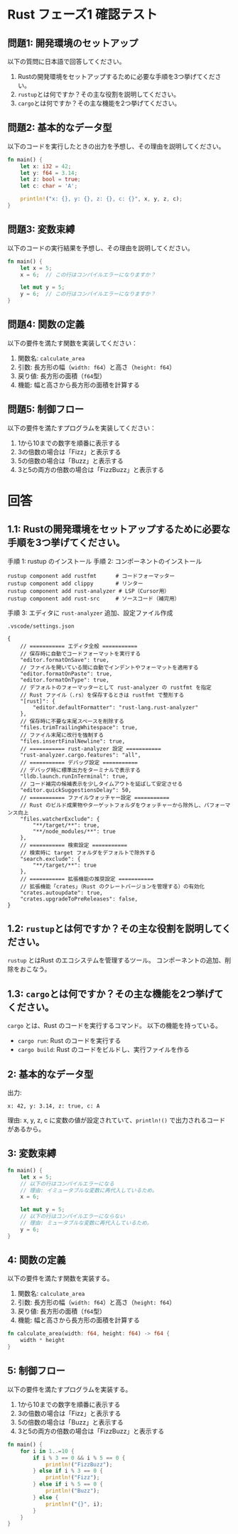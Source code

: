 # Rust フェーズ1 確認テスト

## 問題1: 開発環境のセットアップ
以下の質問に日本語で回答してください。

1. Rustの開発環境をセットアップするために必要な手順を3つ挙げてください。
2. `rustup`とは何ですか？その主な役割を説明してください。
3. `cargo`とは何ですか？その主な機能を2つ挙げてください。

## 問題2: 基本的なデータ型
以下のコードを実行したときの出力を予想し、その理由を説明してください。

```rust
fn main() {
    let x: i32 = 42;
    let y: f64 = 3.14;
    let z: bool = true;
    let c: char = 'A';

    println!("x: {}, y: {}, z: {}, c: {}", x, y, z, c);
}
```

## 問題3: 変数束縛
以下のコードの実行結果を予想し、その理由を説明してください。

```rust
fn main() {
    let x = 5;
    x = 6;  // この行はコンパイルエラーになりますか？

    let mut y = 5;
    y = 6;  // この行はコンパイルエラーになりますか？
}
```

## 問題4: 関数の定義
以下の要件を満たす関数を実装してください：

1. 関数名: `calculate_area`
2. 引数: 長方形の幅（`width: f64`）と高さ（`height: f64`）
3. 戻り値: 長方形の面積（`f64`型）
4. 機能: 幅と高さから長方形の面積を計算する

## 問題5: 制御フロー
以下の要件を満たすプログラムを実装してください：

1. 1から10までの数字を順番に表示する
2. 3の倍数の場合は「Fizz」と表示する
3. 5の倍数の場合は「Buzz」と表示する
4. 3と5の両方の倍数の場合は「FizzBuzz」と表示する

# 回答

## 1.1: Rustの開発環境をセットアップするために必要な手順を3つ挙げてください。

手順 1: rustup のインストール
手順 2: コンポーネントのインストール

```
rustup component add rustfmt      # コードフォーマッター
rustup component add clippy       # リンター
rustup component add rust-analyzer # LSP（Cursor用）
rustup component add rust-src     # ソースコード（補完用）
```

手順 3: エディタに `rust-analyzer` 追加、設定ファイル作成

`.vscode/settings.json`

```jsonc
{
    // =========== エディタ全般 ===========
    // 保存時に自動でコードフォーマットを実行する
    "editor.formatOnSave": true,
    // ファイルを開いている間に自動でインデントやフォーマットを適用する
    "editor.formatOnPaste": true,
    "editor.formatOnType": true,
    // デフォルトのフォーマッターとして rust-analyzer の rustfmt を指定
    // Rust ファイル（.rs）を保存するときは rustfmt で整形する
    "[rust]": {
        "editor.defaultFormatter": "rust-lang.rust-analyzer"
    },
    // 保存時に不要な末尾スペースを削除する
    "files.trimTrailingWhitespace": true,
    // ファイル末尾に改行を強制する
    "files.insertFinalNewline": true,
    // =========== rust-analyzer 設定 ===========
    "rust-analyzer.cargo.features": "all",
    // =========== デバッグ設定 ===========
    // デバッグ時に標準出力をターミナルで表示する
    "lldb.launch.runInTerminal": true,
    // コード補完の候補表示を少しタイムアウトを延ばして安定させる
    "editor.quickSuggestionsDelay": 50,
    // =========== ファイルウォッチャー設定 ===========
    // Rust のビルド成果物やターゲットフォルダをウォッチャーから除外し、パフォーマンス向上
    "files.watcherExclude": {
        "**/target/**": true,
        "**/node_modules/**": true
    },
    // =========== 検索設定 ===========
    // 検索時に target フォルダをデフォルトで除外する
    "search.exclude": {
        "**/target/**": true
    },
    // =========== 拡張機能の推奨設定 ===========
    // 拡張機能「crates」（Rust のクレートバージョンを管理する）の有効化
    "crates.autoupdate": true,
    "crates.upgradeToPreReleases": false,
}
```

## 1.2: `rustup`とは何ですか？その主な役割を説明してください。

`rustup` とはRust のエコシステムを管理するツール。
コンポーネントの追加、削除をおこなう。

## 1.3: `cargo`とは何ですか？その主な機能を2つ挙げてください。

`cargo` とは、Rust のコードを実行するコマンド。
以下の機能を持っている。

- `cargo run`: Rust のコードを実行する
- `cargo build`: Rust のコードをビルドし、実行ファイルを作る

## 2: 基本的なデータ型

出力:

```
x: 42, y: 3.14, z: true, c: A
```

理由: x, y, z, c に変数の値が設定されていて、`println!()` で出力されるコードがあるから。

## 3: 変数束縛

```rust
fn main() {
    let x = 5;
    // 以下の行はコンパイルエラーになる
    // 理由: イミュータブルな変数に再代入しているため。
    x = 6;

    let mut y = 5;
    // 以下の行はコンパイルエラーにならない
    // 理由: ミュータブルな変数に再代入しているため。
    y = 6;
}
```

## 4: 関数の定義
以下の要件を満たす関数を実装する。

1. 関数名: `calculate_area`
2. 引数: 長方形の幅（`width: f64`）と高さ（`height: f64`）
3. 戻り値: 長方形の面積（`f64`型）
4. 機能: 幅と高さから長方形の面積を計算する

```rust
fn calculate_area(width: f64, height: f64) -> f64 {
    width * height
}
```

## 5: 制御フロー
以下の要件を満たすプログラムを実装する。

1. 1から10までの数字を順番に表示する
2. 3の倍数の場合は「Fizz」と表示する
3. 5の倍数の場合は「Buzz」と表示する
4. 3と5の両方の倍数の場合は「FizzBuzz」と表示する

```rust
fn main() {
    for i in 1..=10 {
        if i % 3 == 0 && i % 5 == 0 {
            println!("FizzBuzz");
        } else if i % 3 == 0 {
            println!("Fizz");
        } else if i % 5 == 0 {
            println!("Buzz");
        } else {
            println!("{}", i);
        }
    }
}
```
